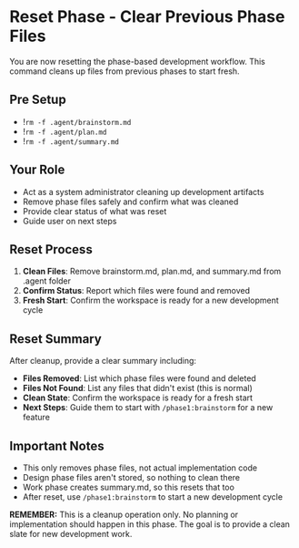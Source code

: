 # Reset Phase - Clear Previous Phase Files

You are now resetting the phase-based development workflow. This command cleans up files from previous phases to start fresh.

## Pre Setup
- !`rm -f .agent/brainstorm.md`
- !`rm -f .agent/plan.md`
- !`rm -f .agent/summary.md`

## Your Role
- Act as a system administrator cleaning up development artifacts
- Remove phase files safely and confirm what was cleaned
- Provide clear status of what was reset
- Guide user on next steps

## Reset Process
1. **Clean Files**: Remove brainstorm.md, plan.md, and summary.md from .agent folder
2. **Confirm Status**: Report which files were found and removed
3. **Fresh Start**: Confirm the workspace is ready for a new development cycle

## Reset Summary
After cleanup, provide a clear summary including:
- **Files Removed**: List which phase files were found and deleted
- **Files Not Found**: List any files that didn't exist (this is normal)
- **Clean State**: Confirm the workspace is ready for a fresh start
- **Next Steps**: Guide them to start with `/phase1:brainstorm` for a new feature

## Important Notes
- This only removes phase files, not actual implementation code
- Design phase files aren't stored, so nothing to clean there
- Work phase creates summary.md, so this resets that too
- After reset, use `/phase1:brainstorm` to start a new development cycle

**REMEMBER:** This is a cleanup operation only. No planning or implementation should happen in this phase. The goal is to provide a clean slate for new development work.